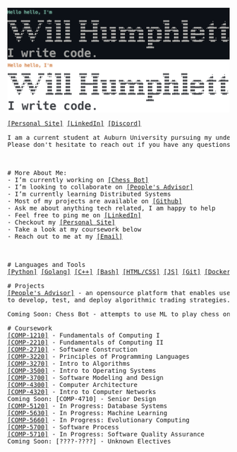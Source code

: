 ![Personal Site](./dark-mode.png#gh-dark-mode-only)
![Personal Site](./light-mode.png#gh-light-mode-only)

<pre>
<a href="https://willhumphlett.com/">[Personal Site]</a> <a href="https://www.linkedin.com/in/WillHumphlett/">[LinkedIn]</a> <a href="https://discordapp.com/users/yotta#4099/">[Discord]</a>

I am a current student at Auburn University pursuing my undergrad in software engineering.
Please don't hesitate to reach out if you have any questions!


⠀⠀⠀⠀⠀⠀⠀⠀⠀⠀⠀⠀                                                                ⣠⣴⣶⡟⠀⠀⠀⠀⠀⠀⠀⠀⠀⠀⠀⠀⠀⠀
# More About Me:  ⠀⠀⠀⠀⠀⠀⠀⠀⠀⠀                                              ⣰⣾⣿⣿⣿⠀⢸⣿⣿⣿⣿⣶⣶⣤⣀⠀⠀⠀⠀⠀
- I’m currently working on <a href="https://github.com/wumphlett/Chess-Bot">[Chess Bot]</a>  ⠀     ⠀⠀⠀⠀                  ⢀⣴⡇⢀⣾⣿⣿⣿⣿⣿⠀⣾⣿⣿⣿⣿⣿⣿⣿⠿⠓⠀⠀
- I’m looking to collaborate on <a href="https://github.com/wumphlett/Peoples-Advisor">[People's Advisor]</a>  ⠀⠀⠀     ⠀      ⣰⣿⣿⡀⢸⣿⣿⣿⣿⣿⣿⠀⣿⣿⣿⣿⣿⣿⠟⠁⣠⣄⠀⠀⠀
- I’m currently learning Distributed Systems  ⠀     ⠀⠀            ⢠⣿⣿⣿⣇⠀⢿⣿⣿⣿⣿⣿⠀⢻⣿⣿⣿⡿⢃⣠⣾⣿⣿⣧⡀⠀⠀
- Most of my projects are available on <a href="https://github.com/wumphlett?tab=repositories">[Github]</a>  ⠀     ⠀⠀         ⢸⣿⣿⣿⣿⣆⠘⢿⣿⡿⠛⢉⠀⠀⠉⠙⠛⣠⣿⣿⣿⣿⣿⣿⣷⠀⠀
- Ask me about anything tech related, I am happy to help       ⠀⠀⠠⣾⣿⣿⣿⣿⣿⣧⠈⠋⢀⣴⣧⠀⣿⡏⢠⡀⢸⣿⣿⣿⣿⣿⣿⣿⡇⠀
- Feel free to ping me on <a href="https://www.linkedin.com/in/WillHumphlett/">[LinkedIn]</a>       ⠀⠀                    ⣀⠙⢿⣿⣿⣿⣿⣿⠇⢠⣿⣿⣿⡄⠹⠃⠼⠃⠈⠉⠛⠛⠛⠛⠛⠻⠇⠀
- Checkout my <a href="https://willhumphlett.com/">[Personal Site]</a>  ⠀                                ⢸⡟⢠⣤⠉⠛⠿⢿⣿⠀⢸⣿⡿⠋⣠⣤⣄⠀⣾⣿⣿⣶⣶⣶⣦⡄⠀⠀⠀
- Take a look at my coursework below  ⠀                         ⠸⠀⣾⠏⣸⣷⠂⣠⣤⠀⠘⢁⣴⣾⣿⣿⣿⡆⠘⣿⣿⣿⣿⣿⣿⠀⠀⠀⠀
- Reach out to me at my <a href="mailto:will@humphlett.net">[Email]</a>       ⠀⠀⠀                          ⠛⠀⣿⡟⠀⢻⣿⡄⠸⣿⣿⣿⣿⣿⣿⣿⡀⠘⣿⣿⣿⣿⠟⠀⠀⠀⠀
⠀⠀⠀⠀⠀                                                                ⣿⠇⠀⠀⢻⡿⠀⠈⠻⣿⣿⣿⣿⣿⡇⠀⢹⣿⠿⠋⠀⠀⠀⠀⠀
⠀⠀⠀⠀⠀                                                                ⠋⠀⠀⠀⡘⠁⠀⠀⠀⠀⠀⠀⠀⠀⠀⠀⠈⠁⠀⠀

# Languages and Tools
<a href="https://www.python.org" target="_blank">[Python]</a> <a href="https://go.dev/" target="_blank">[Golang]</a> <a href="https://www.cplusplus.org/" target="_blank">[C++]</a> <a href="https://www.gnu.org/software/bash/" target="_blank">[Bash]</a> <a href="https://html.spec.whatwg.org/" target="_blank">[HTML/CSS]</a> <a href="https://developer.mozilla.org/en-US/docs/Web/JavaScript" target="_blank">[JS]</a> <a href="https://git-scm.com/" target="_blank">[Git]</a> <a href="https://www.docker.com/" target="_blank">[Docker]</a>

# Projects
<a href="https://github.com/wumphlett/Peoples-Advisor" target="_blank">[People's Advisor]</a> - an opensource platform that enables users with varying amounts of coding experience
to develop, test, and deploy algorithmic trading strategies.

Coming Soon: Chess Bot - attempts to use ML to play chess online and not suck.

# Coursework
<a href="https://github.com/wumphlett/COMP-1210" target="_blank">[COMP-1210]</a> - Fundamentals of Computing I
<a href="https://github.com/wumphlett/COMP-2210" target="_blank">[COMP-2210]</a> - Fundamentals of Computing II
<a href="https://github.com/wumphlett/COMP-2710" target="_blank">[COMP-2710]</a> - Software Construction
<a href="https://github.com/wumphlett/COMP-3220" target="_blank">[COMP-3220]</a> - Principles of Programming Languages
<a href="https://github.com/wumphlett/COMP-3270" target="_blank">[COMP-3270]</a> - Intro to Algorithms
<a href="https://github.com/wumphlett/COMP-3500" target="_blank">[COMP-3500]</a> - Intro to Operating Systems
<a href="https://github.com/wumphlett/COMP-3700" target="_blank">[COMP-3700]</a> - Software Modeling and Design
<a href="https://github.com/wumphlett/COMP-4300" target="_blank">[COMP-4300]</a> - Computer Architecture
<a href="https://github.com/wumphlett/COMP-4320" target="_blank">[COMP-4320]</a> - Intro to Computer Networks
Coming Soon: [COMP-4710] - Senior Design
<a href="https://github.com/wumphlett/COMP-5120" target="_blank">[COMP-5120]</a> - In Progress: Database Systems
<a href="https://github.com/wumphlett/COMP-5630" target="_blank">[COMP-5630]</a> - In Progress: Machine Learning
<a href="https://github.com/wumphlett/COMP-5660" target="_blank">[COMP-5660]</a> - In Progress: Evolutionary Computing
<a href="https://github.com/wumphlett/COMP-5700" target="_blank">[COMP-5700]</a> - Software Process
<a href="https://github.com/wumphlett/COMP-5710" target="_blank">[COMP-5710]</a> - In Progress: Software Quality Assurance
Coming Soon: [????-????] - Unknown Electives
</pre>

<!--
⠀⠀⠀⠀⠀⠀⠀⠀⠀⠀⠀⠀⣠⣴⣶⡟⠀⠀⠀⠀⠀⠀⠀⠀⠀⠀⠀⠀⠀⠀
⠀⠀⠀⠀⠀⠀⠀⠀⠀⠀⣰⣾⣿⣿⣿⠀⢸⣿⣿⣿⣿⣶⣶⣤⣀⠀⠀⠀⠀⠀
⠀⠀⠀⠀⠀⢀⣴⡇⢀⣾⣿⣿⣿⣿⣿⠀⣾⣿⣿⣿⣿⣿⣿⣿⠿⠓⠀⠀⠀⠀
⠀⠀⠀⠀⣰⣿⣿⡀⢸⣿⣿⣿⣿⣿⣿⠀⣿⣿⣿⣿⣿⣿⠟⠁⣠⣄⠀⠀⠀⠀
⠀⠀⠀⢠⣿⣿⣿⣇⠀⢿⣿⣿⣿⣿⣿⠀⢻⣿⣿⣿⡿⢃⣠⣾⣿⣿⣧⡀⠀⠀
⠀⠀⠀⢸⣿⣿⣿⣿⣆⠘⢿⣿⡿⠛⢉⠀⠀⠉⠙⠛⣠⣿⣿⣿⣿⣿⣿⣷⠀⠀
⠀⠀⠠⣾⣿⣿⣿⣿⣿⣧⠈⠋⢀⣴⣧⠀⣿⡏⢠⡀⢸⣿⣿⣿⣿⣿⣿⣿⡇⠀
⠀⠀⣀⠙⢿⣿⣿⣿⣿⣿⠇⢠⣿⣿⣿⡄⠹⠃⠼⠃⠈⠉⠛⠛⠛⠛⠛⠻⠇⠀
⠀⢸⡟⢠⣤⠉⠛⠿⢿⣿⠀⢸⣿⡿⠋⣠⣤⣄⠀⣾⣿⣿⣶⣶⣶⣦⡄⠀⠀⠀
⠀⠸⠀⣾⠏⣸⣷⠂⣠⣤⠀⠘⢁⣴⣾⣿⣿⣿⡆⠘⣿⣿⣿⣿⣿⣿⠀⠀⠀⠀
⠀⠀⠀⠛⠀⣿⡟⠀⢻⣿⡄⠸⣿⣿⣿⣿⣿⣿⣿⡀⠘⣿⣿⣿⣿⠟⠀⠀⠀⠀
⠀⠀⠀⠀⠀⣿⠇⠀⠀⢻⡿⠀⠈⠻⣿⣿⣿⣿⣿⡇⠀⢹⣿⠿⠋⠀⠀⠀⠀⠀
⠀⠀⠀⠀⠀⠋⠀⠀⠀⡘⠁⠀⠀⠀⠀⠀⠀⠀⠀⠀⠀⠈⠁⠀⠀⠀⠀⠀⠀⠀
-->
